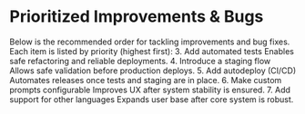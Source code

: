 # Prioritized Improvements & Bugs

Below is the recommended order for tackling improvements and bug fixes. Each item is listed by priority (highest first):
3. Add automated tests
   Enables safe refactoring and reliable deployments.
4. Introduce a staging flow
   Allows safe validation before production deploys.
5. Add autodeploy (CI/CD)
   Automates releases once tests and staging are in place.
6. Make custom prompts configurable
   Improves UX after system stability is ensured.
7. Add support for other languages
   Expands user base after core system is robust.
